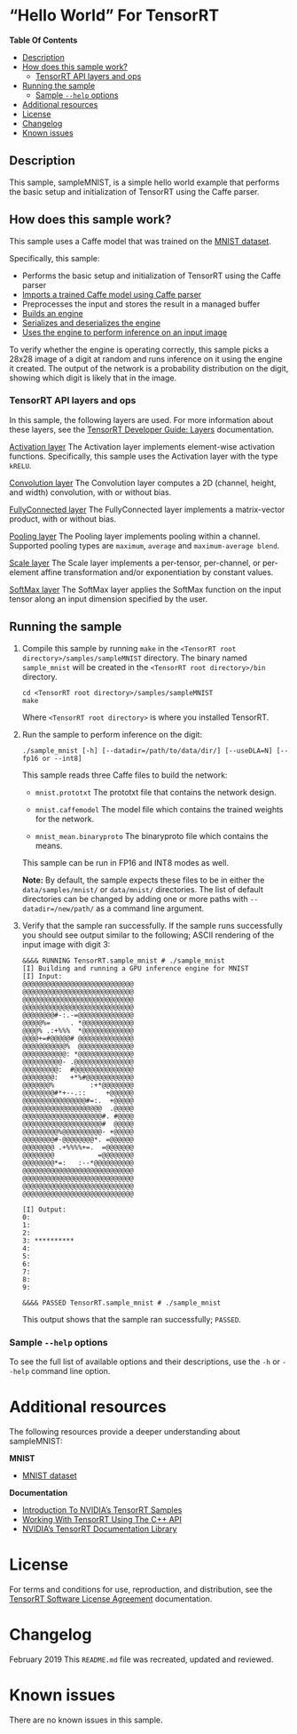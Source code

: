 # “Hello World” For TensorRT


**Table Of Contents**
- [Description](#description)
- [How does this sample work?](#how-does-this-sample-work)
	* [TensorRT API layers and ops](#tensorrt-api-layers-and-ops)
- [Running the sample](#running-the-sample)
	* [Sample `--help` options](#sample-help-options)
- [Additional resources](#additional-resources)
- [License](#license)
- [Changelog](#changelog)
- [Known issues](#known-issues)

## Description

This sample, sampleMNIST, is a simple hello world example that performs the basic setup and initialization of TensorRT using the Caffe parser.

## How does this sample work?

This sample uses a Caffe model that was trained on the [MNIST dataset](https://github.com/NVIDIA/DIGITS/blob/master/docs/GettingStarted.md).

Specifically, this sample:
- Performs the basic setup and initialization of TensorRT using the Caffe parser    
- [Imports a trained Caffe model using Caffe parser](https://docs.nvidia.com/deeplearning/sdk/tensorrt-developer-guide/index.html#import_caffe_c)    
- Preprocesses the input and stores the result in a managed buffer
- [Builds an engine](https://docs.nvidia.com/deeplearning/sdk/tensorrt-developer-guide/index.html#build_engine_c)
- [Serializes and deserializes the engine](https://docs.nvidia.com/deeplearning/sdk/tensorrt-developer-guide/index.html#serial_model_c)
- [Uses the engine to perform inference on an input image](https://docs.nvidia.com/deeplearning/sdk/tensorrt-developer-guide/index.html#perform_inference_c)

To verify whether the engine is operating correctly, this sample picks a 28x28 image of a digit at random and runs inference on it using the engine it created. The output of the network is a probability distribution on the digit, showing which digit is likely that in the image.

### TensorRT API layers and ops

In this sample, the following layers are used.  For more information about these layers, see the [TensorRT Developer Guide: Layers](https://docs.nvidia.com/deeplearning/sdk/tensorrt-developer-guide/index.html#layers) documentation.

[Activation layer](https://docs.nvidia.com/deeplearning/sdk/tensorrt-developer-guide/index.html#activation-layer)
The Activation layer implements element-wise activation functions. Specifically, this sample uses the Activation layer with the type `kRELU`. 

[Convolution layer](https://docs.nvidia.com/deeplearning/sdk/tensorrt-developer-guide/index.html#convolution-layer)
The Convolution layer computes a 2D (channel, height, and width) convolution, with or without bias.

[FullyConnected layer](https://docs.nvidia.com/deeplearning/sdk/tensorrt-developer-guide/index.html#fullyconnected-layer)
The FullyConnected layer implements a matrix-vector product, with or without bias.

[Pooling layer](https://docs.nvidia.com/deeplearning/sdk/tensorrt-developer-guide/index.html#pooling-layer)
The Pooling layer implements pooling within a channel. Supported pooling types are `maximum`, `average` and `maximum-average blend`.

[Scale layer](https://docs.nvidia.com/deeplearning/sdk/tensorrt-developer-guide/index.html#scale-layer)
The Scale layer implements a per-tensor, per-channel, or per-element affine transformation and/or exponentiation by constant values.

[SoftMax layer](https://docs.nvidia.com/deeplearning/sdk/tensorrt-developer-guide/index.html#softmax-layer)
The SoftMax layer applies the SoftMax function on the input tensor along an input dimension specified by the user.

	
## Running the sample

1. Compile this sample by running `make` in the `<TensorRT root directory>/samples/sampleMNIST` directory. The binary named `sample_mnist` will be created in the `<TensorRT root directory>/bin` directory.
	```
	cd <TensorRT root directory>/samples/sampleMNIST
	make
	```
	Where `<TensorRT root directory>` is where you installed TensorRT.
	
2. Run the sample to perform inference on the digit:
    ```
	./sample_mnist [-h] [--datadir=/path/to/data/dir/] [--useDLA=N] [--fp16 or --int8]
	```
	This sample reads three Caffe files to build the network:
	-   `mnist.prototxt` 
	The prototxt file that contains the network design.

	-   `mnist.caffemodel`
	The model file which contains the trained weights for the network.

	-   `mnist_mean.binaryproto`
	The binaryproto file which contains the means.

	This sample can be run in FP16 and INT8 modes as well.

	**Note:** By default, the sample expects these files to be in either the `data/samples/mnist/` or `data/mnist/` directories. The list of default directories can be changed by adding one or more paths with `--datadir=/new/path/` as a command line argument.

3.  Verify that the sample ran successfully. If the sample runs successfully you should see output similar to the following; ASCII rendering of the input image with digit 3:
    ```
	&&&& RUNNING TensorRT.sample_mnist # ./sample_mnist
	[I] Building and running a GPU inference engine for MNIST
	[I] Input:
	@@@@@@@@@@@@@@@@@@@@@@@@@@@@
	@@@@@@@@@@@@@@@@@@@@@@@@@@@@
	@@@@@@@@@@@@@@@@@@@@@@@@@@@@
	@@@@@@@@@@@@@@@@@@@@@@@@@@@@
	@@@@@@@@#-:.-=@@@@@@@@@@@@@@
	@@@@@%=     . *@@@@@@@@@@@@@
	@@@@% .:+%%%  *@@@@@@@@@@@@@
	@@@@+=#@@@@@# @@@@@@@@@@@@@@
	@@@@@@@@@@@%  @@@@@@@@@@@@@@
	@@@@@@@@@@@: *@@@@@@@@@@@@@@
	@@@@@@@@@@- .@@@@@@@@@@@@@@@
	@@@@@@@@@:  #@@@@@@@@@@@@@@@
	@@@@@@@@:   +*%#@@@@@@@@@@@@
	@@@@@@@%         :+*@@@@@@@@
	@@@@@@@@#*+--.::     +@@@@@@
	@@@@@@@@@@@@@@@@#=:.  +@@@@@
	@@@@@@@@@@@@@@@@@@@@  .@@@@@
	@@@@@@@@@@@@@@@@@@@@#. #@@@@
	@@@@@@@@@@@@@@@@@@@@#  @@@@@
	@@@@@@@@@%@@@@@@@@@@- +@@@@@
	@@@@@@@@#-@@@@@@@@*. =@@@@@@
	@@@@@@@@ .+%%%%+=.  =@@@@@@@
	@@@@@@@@           =@@@@@@@@
	@@@@@@@@*=:   :--*@@@@@@@@@@
	@@@@@@@@@@@@@@@@@@@@@@@@@@@@
	@@@@@@@@@@@@@@@@@@@@@@@@@@@@
	@@@@@@@@@@@@@@@@@@@@@@@@@@@@
	@@@@@@@@@@@@@@@@@@@@@@@@@@@@

	[I] Output:
	0:
	1:
	2:
	3: **********
	4:
	5:
	6:
	7:
	8:
	9:

	&&&& PASSED TensorRT.sample_mnist # ./sample_mnist
	```

	This output shows that the sample ran successfully; `PASSED`.
 

### Sample `--help` options

To see the full list of available options and their descriptions, use the `-h` or `--help` command line option.


# Additional resources

The following resources provide a deeper understanding about sampleMNIST:

**MNIST**
- [MNIST dataset](https://github.com/NVIDIA/DIGITS/blob/master/docs/GettingStarted.md)

**Documentation**
- [Introduction To NVIDIA’s TensorRT Samples](https://docs.nvidia.com/deeplearning/sdk/tensorrt-sample-support-guide/index.html#samples)
- [Working With TensorRT Using The C++ API](https://docs.nvidia.com/deeplearning/sdk/tensorrt-developer-guide/index.html#c_topics)
- [NVIDIA’s TensorRT Documentation Library](https://docs.nvidia.com/deeplearning/sdk/tensorrt-archived/index.html)

# License

For terms and conditions for use, reproduction, and distribution, see the [TensorRT Software License Agreement](https://docs.nvidia.com/deeplearning/sdk/tensorrt-sla/index.html) documentation.


# Changelog

February 2019
This `README.md` file was recreated, updated and reviewed.


# Known issues

There are no known issues in this sample.
